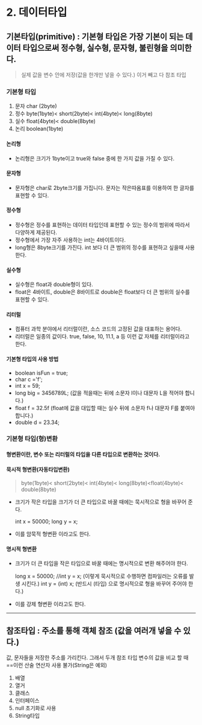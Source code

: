 # 2. 데이터타입

## 기본타입(primitive) : 기본형 타입은 가장 기본이 되는 데이터 타입으로써 정수형, 실수형, 문자형, 불린형을 의미한다.

> 실제 값을 변수 안에 저장(값을 한개만 넣을 수 있다.) 이거 빼고 다 참조 타입



### 기본형 타입

1. 문자 char (2byte)
2. 정수 byte(1byte)< short(2byte)< int(4byte)< long(8byte)
3. 실수 float(4byte)< double(8byte)
4. 논리 boolean(1byte)



#### 논리형

- 논리형은 크기가 1byte이고 true와 false 중에 한 가지 값을 가질 수 있다.



#### 문자형

- 문자형은 char로 2byte크기를 가집니다. 문자는 작은따옴표를 이용하여 한 글자를 표현할 수 있다.



#### 정수형

- 정수형은 정수를 표현하는 데이터 타입인데 표현할 수 있는 정수의 범위에 따라서 다양하게 제공된다.
- 정수형에서 가장 자주 사용하는 int는 4바이트이다.
- long형은 8byte크기를 가진다. int 보다 더 큰 범위의 정수를 표현하고 싶을때 사용한다.



#### 실수형

- 실수형은 float과 double형이 있다.
- float은 4바이트, double은 8바이트로 double은 float보다 더 큰 범위의 실수를 표현할 수 있다.



#### 리터럴

- 컴퓨터 과학 분야에서 리터럴이란, 소스 코드의 고정된 값을 대표하는 용어다.
- 리터럴은 일종의 값이다. true, false, 10, 11.1, a 등 이런 값 자체를 리터럴이라고 한다.



#### 기본형 타입의 사용 방법

- boolean isFun = true;
- char c ='f';
- int x = 59;
- long big = 3456789L; (값을 적을때는 뒤에 소문자 l이나 대문자 L을 적어야 합니다.)
- float f = 32.5f (float에 값을 대입할 때는 실수 뒤에 소문자 f나 대문자 F를 붙여야 합니다.)
- double d = 23.34;



### 기본형 타입(형)변환

#### 형변환이란, 변수 또는 리터럴의 타입을 다른 타입으로 변환하는 것이다.

#### 묵시적 형변환(자동타입변환)

> byte(1byte)< short(2byte)< int(4byte)< long(8byte)<float(4byte)< double(8byte)

- 크기가 작은 타입을 크기가 더 큰 타입으로 바꿀 때에는 묵시적으로 형을 바꾸어 준다.

  int x = 50000;
  long y = x;

- 이를 암묵적 형변환 이라고도 한다.



#### 명시적 형변환

- 크기가 더 큰 타입을 작은 타입으로 바꿀 때에는 명시적으로 변환 해주어야 한다.

  long x = 50000;
  //int y = x; (이렇게 묵시적으로 수행하면 컴파일러는 오류를 발생 시킨다.)
  int y = (int) x; (반드시 (타입) 으로 명시적으로 형을 바꾸어 주어야 한다.)

- 이를 강제 형변환 이라고도 한다.



---



## 참조타입 : 주소를 통해 객체 참조 (값을 여러개 넣을 수 있다.)

값, 문자들을 저장한 주소를 가리킨다. 그래서 두개 참조 타입 변수의 값을 비교 할 때 ==이런 산술 연산자 사용 불가(String은 예외)

1. 배열
2. 열거
3. 클래스
4. 인터페이스
5. null 초기화로 사용
6. String타입

